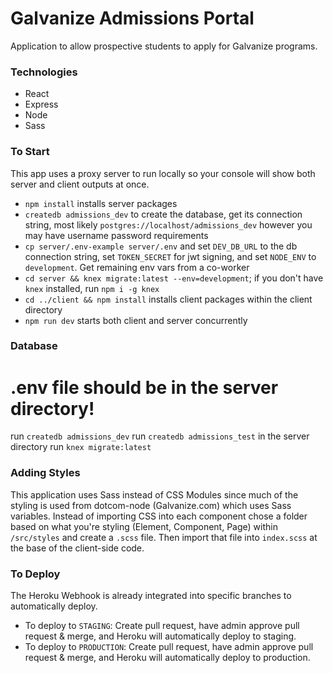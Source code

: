 # Galvanize Admissions Portal

Application to allow prospective students to apply for Galvanize programs.

### Technologies
- React
- Express
- Node
- Sass


### To Start
This app uses a proxy server to run locally so your console will show both server and client outputs at once.

- `npm install` installs server packages
- `createdb admissions_dev` to create the database, get its connection string, most likely `postgres://localhost/admissions_dev` however you may have username password requirements
- `cp server/.env-example server/.env` and set `DEV_DB_URL` to the db connection string, set `TOKEN_SECRET` for jwt signing, and set `NODE_ENV` to `development`. Get remaining env vars from a co-worker
- `cd server && knex migrate:latest --env=development`; if you don't have `knex` installed, run `npm i -g knex`
- `cd ../client && npm install` installs client packages within the client directory
- `npm run dev` starts both client and server concurrently

### Database

# .env file should be in the server directory!

run `createdb admissions_dev`
run `createdb admissions_test`
in the server directory run `knex migrate:latest`

### Adding Styles
This application uses Sass instead of CSS Modules since much of the styling is used from dotcom-node (Galvanize.com) which uses Sass variables.  Instead of importing CSS into each component chose a folder based on what you're styling (Element, Component, Page) within `/src/styles` and create a `.scss` file.  Then import that file into `index.scss` at the base of the client-side code.

### To Deploy
The Heroku Webhook is already integrated into specific branches to automatically deploy.
- To deploy to `STAGING`: Create pull request, have admin approve pull request & merge, and Heroku will automatically deploy to staging.
- To deploy to `PRODUCTION`: Create pull request, have admin approve pull request & merge, and Heroku will automatically deploy to production.

